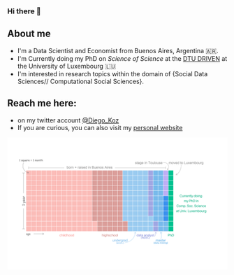 ### Hi there 👋

## About me
- I'm a Data Scientist and Economist from Buenos Aires, Argentina 🇦🇷.
- I'm Currently doing my PhD on _Science of Science_ at the [DTU DRIVEN](https://driven.uni.lu) at the University of Luxembourg 🇱🇺
- I'm interested in research topics within the domain of {Social Data Sciences// Computational Social Sciences}.


## Reach me here:
- on my twitter account [@Diego_Koz](https://twitter.com/Diego_Koz)
- If you are curious, you can also visit my [personal website](https://sites.google.com/view/diego-kozlowski/home)


![](life_in_months.png)
